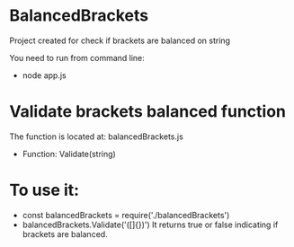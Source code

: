 # BalancedBrackets
Project created for check if brackets are balanced on string

You need to run from command line:
* node app.js

# Validate brackets balanced function 
The function is located at:
balancedBrackets.js
* Function: Validate(string)

# To use it:
* const balancedBrackets = require('./balancedBrackets')
* balancedBrackets.Validate('([]{})')
It returns true or false indicating if brackets are balanced.
